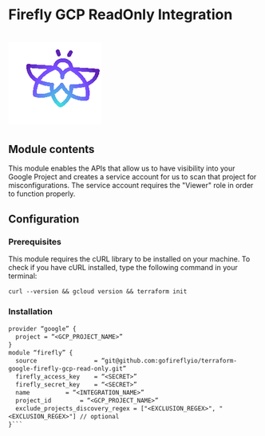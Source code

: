 # Firefly GCP ReadOnly Integration
# ![Firefly Logo](firefly.gif)

## Module contents

This module enables the APIs that allow us to have visibility into your Google Project
and creates a service account for us to scan that project for misconfigurations.
The service account requires the "Viewer" role in order to function properly.

## Configuration

### Prerequisites

This module requires the cURL library to be installed on your machine.
To check if you have cURL installed, type the following command in your terminal:

```shell script
curl --version && gcloud version && terraform init
```

### Installation

```hcl-terraform
provider “google” {
  project = “<GCP_PROJECT_NAME>”
}
module “firefly” {
  source                = “git@github.com:gofireflyio/terraform-google-firefly-gcp-read-only.git”
  firefly_access_key    = “<SECRET>”
  firefly_secret_key    = “<SECRET>”
  name  		= “<INTEGRATION_NAME>”
  project_id	 	= “<GCP_PROJECT_NAME>”
  exclude_projects_discovery_regex = ["<EXCLUSION_REGEX>", "<EXCLUSION_REGEX>"] // optional
}```
